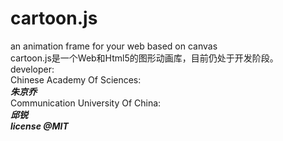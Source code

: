 # cartoon.js
an animation frame for your web based on canvas</br>
cartoon.js是一个Web和Html5的图形动画库，目前仍处于开发阶段。</br>
developer:</br>
	Chinese Academy Of Sciences:</br>
	***朱京乔***</br>
	Communication University Of China:</br>
	***邱锐***</br>
***license @MIT***